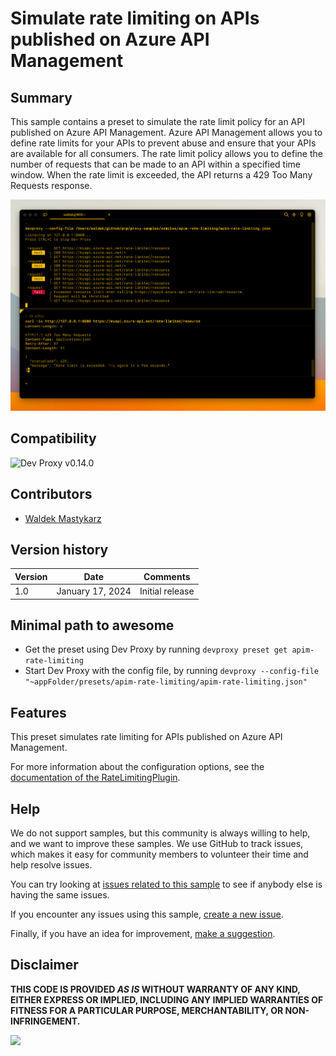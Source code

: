 # Simulate rate limiting on APIs published on Azure API Management

## Summary

This sample contains a preset to simulate the rate limit policy for an API published on Azure API Management. Azure API Management allows you to define rate limits for your APIs to prevent abuse and ensure that your APIs are available for all consumers. The rate limit policy allows you to define the number of requests that can be made to an API within a specified time window. When the rate limit is exceeded, the API returns a 429 Too Many Requests response.

![Dev Proxy simulating rate limiting on an API published on Azure API Management](assets/devproxy-rate-limit.png)

## Compatibility

![Dev Proxy v0.14.0](https://img.shields.io/badge/devproxy-v0.14.0-green.svg)

## Contributors

- [Waldek Mastykarz](https://github.com/waldekmastykarz)

## Version history

Version|Date|Comments
-------|----|--------
1.0|January 17, 2024|Initial release

## Minimal path to awesome

- Get the preset using Dev Proxy by running `devproxy preset get apim-rate-limiting`
- Start Dev Proxy with the config file, by running `devproxy --config-file "~appFolder/presets/apim-rate-limiting/apim-rate-limiting.json"`

## Features

This preset simulates rate limiting for APIs published on Azure API Management.

For more information about the configuration options, see the [documentation of the RateLimitingPlugin](https://learn.microsoft.com/microsoft-cloud/dev/dev-proxy/technical-reference/ratelimitingplugin).

## Help

We do not support samples, but this community is always willing to help, and we want to improve these samples. We use GitHub to track issues, which makes it easy for  community members to volunteer their time and help resolve issues.

You can try looking at [issues related to this sample](https://github.com/pnp/proxy-samples/issues?q=label%3A%22sample%3A%apim-rate-limiting%22) to see if anybody else is having the same issues.

If you encounter any issues using this sample, [create a new issue](https://github.com/pnp/proxy-samples/issues/new).

Finally, if you have an idea for improvement, [make a suggestion](https://github.com/pnp/proxy-samples/issues/new).

## Disclaimer

**THIS CODE IS PROVIDED *AS IS* WITHOUT WARRANTY OF ANY KIND, EITHER EXPRESS OR IMPLIED, INCLUDING ANY IMPLIED WARRANTIES OF FITNESS FOR A PARTICULAR PURPOSE, MERCHANTABILITY, OR NON-INFRINGEMENT.**

![](https://m365-visitor-stats.azurewebsites.net/SamplesGallery/pnp-devproxy-apim-rate-limiting)
